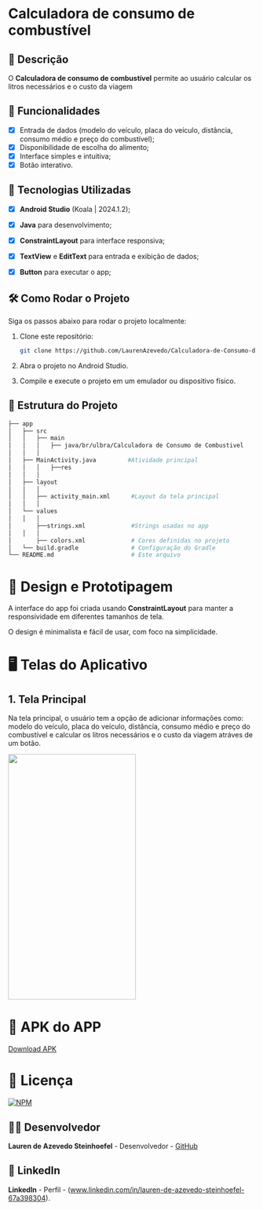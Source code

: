 # **Calculadora de consumo de combustível**

## 📱 Descrição

O **Calculadora de consumo de combustível** permite ao usuário calcular os litros necessários e o custo da viagem 

## 🔧 Funcionalidades

- [x] Entrada de dados (modelo do veículo, placa do veículo, distância, consumo médio e preço do combustível);
- [x] Disponibilidade de escolha do alimento;
- [x] Interface simples e intuitiva;
- [x] Botão interativo.

## 🚀 Tecnologias Utilizadas

- [x] **Android Studio** (Koala | 2024.1.2);
- [x] **Java** para desenvolvimento;
- [x] **ConstraintLayout** para interface responsiva;
- [x] **TextView** e **EditText** para entrada e exibição de dados;
- [x] **Button**   para executar o app;


## 🛠️ Como Rodar o Projeto

Siga os passos abaixo para rodar o projeto localmente:

1. Clone este repositório:

    ```bash
    git clone https://github.com/LaurenAzevedo/Calculadora-de-Consumo-de-Combust-vel.git

    ```

2. Abra o projeto no Android Studio.

3. Compile e execute o projeto em um emulador ou dispositivo físico.

## 📂 Estrutura do Projeto

```bash
├── app
│   ├── src
│   │   ├── main
│   │   │   ├── java/br/ulbra/Calculadora de Consumo de Combustivel
│   │   │  
│   ├── MainActivity.java         #Atividade principal 
│   │   │   ├──res
│   │   │  
│   ├── layout
│   │   │  
│   │   ├── activity_main.xml      #Layout da tela principal
│   │   │  
│   └── values
│   │   │  
│       ├──strings.xml             #Strings usadas no app
│   │   │  
│       ├── colors.xml             # Cores definidas no projeto
│   └── build.gradle               # Configuração do Gradle
└── README.md                      # Este arquivo

```

 
# 🎨 Design e Prototipagem
 
A interface do app foi criada usando **ConstraintLayout** para manter a responsividade em diferentes tamanhos de tela.
 
O design é minimalista e fácil de usar, com foco na simplicidade.
 
# 🖥️ Telas do Aplicativo
 
## 1. **Tela Principal**
Na tela principal, o usuário tem a opção de adicionar informações como: modelo do veículo, placa do veículo, distância, consumo médio e preço do combustível e calcular os litros necessários e o custo da viagem atráves de um botão.

<img src="https://github.com/user-attachments/assets/d0486084-bb79-4332-9295-678e38472716" width="260" height="500"/>

# 🧰 APK do APP 

<a href="https://github.com/LaurenAzevedo/Calculadora-de-Consumo-de-Combust-vel/blob/main/carro.apk"> Download APK </a>

# 📄 Licença

[![NPM](https://img.shields.io/npm/l/react)](https://github.com/LaurenAzevedo/Calculadora-de-Consumo-de-Combust-vel/blob/main/LICENSE)

## 👨‍💻 Desenvolvedor 

**Lauren de Azevedo Steinhoefel** - Desenvolvedor - [GitHub](https://github.com/LaurenAzevedo)

## 📂 LinkedIn 

**LinkedIn** - Perfil - (www.linkedin.com/in/lauren-de-azevedo-steinhoefel-67a398304).
